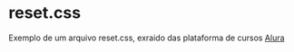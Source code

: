 # reset.css

Exemplo de um arquivo reset.css, exraido das plataforma de cursos [Alura](https://cursos.alura.com.br/)
